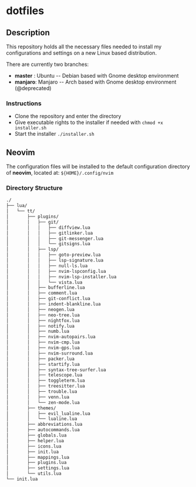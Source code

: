 # dotfiles

## Description

This repository holds all the necessary files needed to install my configurations and settings on a new Linux based
distribution.

There are currently two branches:

* **master** : Ubuntu  -- Debian based with Gnome desktop environment
* **manjaro**: Manjaro -- Arch based with Gnome desktop environment (@deprecated)

### Instructions

* Clone the repository and enter the directory
* Give executable rights to the installer if needed with `chmod +x installer.sh`
* Start the installer `./installer.sh`

## Neovim

The configuration files will be installed to the default configuration directory of **neovim**, located at:
`${HOME}/.config/nvim`

### Directory Structure

```bash
./
├── lua/
│   └── tt/
│       ├── plugins/
│       │   ├── git/
│       │   │   ├── diffview.lua
│       │   │   ├── gitlinker.lua
│       │   │   ├── git-messenger.lua
│       │   │   └── gitsigns.lua
│       │   ├── lsp/
│       │   │   ├── goto-preview.lua
│       │   │   ├── lsp-signature.lua
│       │   │   ├── null-ls.lua
│       │   │   ├── nvim-lspconfig.lua
│       │   │   ├── nvim-lsp-installer.lua
│       │   │   └── vista.lua
│       │   ├── bufferline.lua
│       │   ├── comment.lua
│       │   ├── git-conflict.lua
│       │   ├── indent-blankline.lua
│       │   ├── neogen.lua
│       │   ├── neo-tree.lua
│       │   ├── nightfox.lua
│       │   ├── notify.lua
│       │   ├── numb.lua
│       │   ├── nvim-autopairs.lua
│       │   ├── nvim-cmp.lua
│       │   ├── nvim-gps.lua
│       │   ├── nvim-surround.lua
│       │   ├── packer.lua
│       │   ├── startify.lua
│       │   ├── syntax-tree-surfer.lua
│       │   ├── telescope.lua
│       │   ├── toggleterm.lua
│       │   ├── treesitter.lua
│       │   ├── trouble.lua
│       │   ├── venn.lua
│       │   └── zen-mode.lua
│       ├── themes/
│       │   ├── evil_lualine.lua
│       │   └── lualine.lua
│       ├── abbreviations.lua
│       ├── autocommands.lua
│       ├── globals.lua
│       ├── helper.lua
│       ├── icons.lua
│       ├── init.lua
│       ├── mappings.lua
│       ├── plugins.lua
│       ├── settings.lua
│       └── utils.lua
└── init.lua
```

